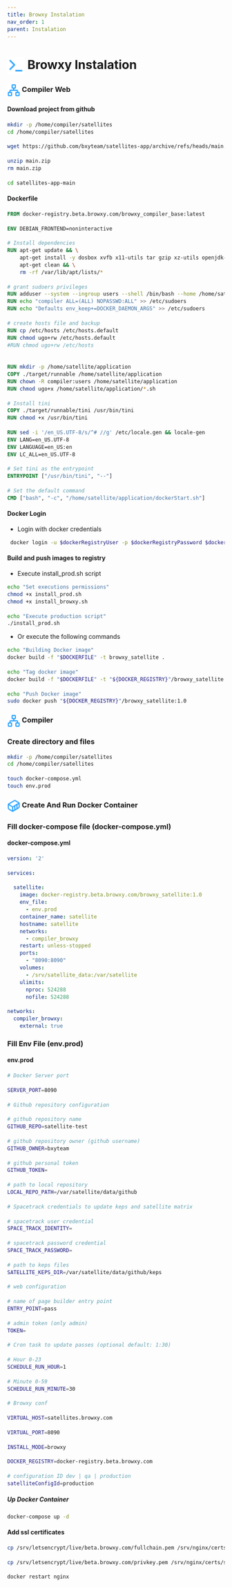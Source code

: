```yaml
---
title: Browxy Instalation
nav_order: 1
parent: Instalation
---
```

# <img style="vertical-align:middle; width: 40px; height:40px;" src="https://raw.githubusercontent.com/bxyteam/satellite-test/refs/heads/main/docs/images/terminal.png"> Browxy Instalation

### <img style="vertical-align:middle; width:30px; height:30px;" src="https://raw.githubusercontent.com/bxyteam/satellite-test/refs/heads/main/docs/images/network.png"> Compiler Web

#### Download project from github

```bash 
mkdir -p /home/compiler/satellites
cd /home/compiler/satellites

wget https://github.com/bxyteam/satellites-app/archive/refs/heads/main.zip

unzip main.zip
rm main.zip

cd satellites-app-main
```

#### Dockerfile

```Dockerfile
FROM docker-registry.beta.browxy.com/browxy_compiler_base:latest

ENV DEBIAN_FRONTEND=noninteractive

# Install dependencies
RUN apt-get update && \
    apt-get install -y dosbox xvfb x11-utils tar gzip xz-utils openjdk-8-jdk locales cron git unzip && \
    apt-get clean && \
    rm -rf /var/lib/apt/lists/*

# grant sudoers privileges
RUN adduser --system --ingroup users --shell /bin/bash --home /home/satellite compiler
RUN echo "compiler ALL=(ALL) NOPASSWD:ALL" >> /etc/sudoers
RUN echo "Defaults env_keep+=DOCKER_DAEMON_ARGS" >> /etc/sudoers

# create hosts file and backup
RUN cp /etc/hosts /etc/hosts.default
RUN chmod ugo+rw /etc/hosts.default
#RUN chmod ugo+rw /etc/hosts


RUN mkdir -p /home/satellite/application
COPY ./target/runnable /home/satellite/application
RUN chown -R compiler:users /home/satellite/application
RUN chmod ugo+x /home/satellite/application/*.sh

# Install tini
COPY ./target/runnable/tini /usr/bin/tini
RUN chmod +x /usr/bin/tini

RUN sed -i '/en_US.UTF-8/s/^# //g' /etc/locale.gen && locale-gen
ENV LANG=en_US.UTF-8
ENV LANGUAGE=en_US:en
ENV LC_ALL=en_US.UTF-8

# Set tini as the entrypoint
ENTRYPOINT ["/usr/bin/tini", "--"]

# Set the default command
CMD ["bash", "-c", "/home/satellite/application/dockerStart.sh"]
```
#### Docker Login
* Login with docker credentials

```bash
 docker login -u $dockerRegistryUser -p $dockerRegistryPassword $dockerRegistryUrl
```

#### Build and push images to registry
* Execute install_prod.sh script

```bash
echo "Set executions permissions"
chmod +x install_prod.sh
chmod +x install_browxy.sh

echo "Execute production script"
./install_prod.sh
```

* Or execute the following commands

```bash
echo "Building Docker image"
docker build -f "$DOCKERFILE" -t browxy_satellite .

echo "Tag docker image"
docker build -f "$DOCKERFILE" -t "${DOCKER_REGISTRY}"/browxy_satellite:1.0 .

echo "Push Docker image"
sudo docker push "${DOCKER_REGISTRY}"/browxy_satellite:1.0
```

### <img style="vertical-align:middle; width:30px; height:30px;" src="https://raw.githubusercontent.com/bxyteam/satellite-test/refs/heads/main/docs/images/network.png"> Compiler

### Create directory and files 

```bash
mkdir -p /home/compiler/satellites
cd /home/compiler/satellites

touch docker-compose.yml
touch env.prod
```

### <img style="vertical-align:middle; width:30px; height:30px;" src="https://raw.githubusercontent.com/bxyteam/satellite-test/refs/heads/main/docs/images/container.png"> Create And Run Docker Container

### Fill docker-compose file (docker-compose.yml)
#### docker-compose.yml

```yaml
version: '2'

services:

  satellite:
    image: docker-registry.beta.browxy.com/browxy_satellite:1.0
    env_file:
      - env.prod
    container_name: satellite
    hostname: satellite
    networks:
      - compiler_browxy
    restart: unless-stopped
    ports:
      - "8090:8090"
    volumes:
      - /srv/satellite_data:/var/satellite
    ulimits:
      nproc: 524288
      nofile: 524288

networks:
  compiler_browxy:
    external: true
```

### Fill Env File (env.prod)

#### env.prod

```bash
# Docker Server port

SERVER_PORT=8090

# Github repository configuration

# github repository name
GITHUB_REPO=satellite-test

# github repository owner (github username)
GITHUB_OWNER=bxyteam

# github personal token
GITHUB_TOKEN=

# path to local repository
LOCAL_REPO_PATH=/var/satellite/data/github

# Spacetrack credentials to update keps and satellite matrix

# spacetrack user credential
SPACE_TRACK_IDENTITY=

# spacetrack password credential
SPACE_TRACK_PASSWORD=

# path to keps files
SATELLITE_KEPS_DIR=/var/satellite/data/github/keps

# web configuration

# name of page builder entry point
ENTRY_POINT=pass

# admin token (only admin)
TOKEN=

# Cron task to update passes (optional default: 1:30)

# Hour 0-23
SCHEDULE_RUN_HOUR=1

# Minute 0-59
SCHEDULE_RUN_MINUTE=30

# Browxy conf

VIRTUAL_HOST=satellites.browxy.com

VIRTUAL_PORT=8090

INSTALL_MODE=browxy

DOCKER_REGISTRY=docker-registry.beta.browxy.com

# configuration ID dev | qa | production
satelliteConfigId=production
```

##### Up Docker Container

```bash
docker-compose up -d
```
#### Add ssl certificates

```bash
cp /srv/letsencrypt/live/beta.browxy.com/fullchain.pem /srv/nginx/certs/satellites.browxy.com.crt

cp /srv/letsencrypt/live/beta.browxy.com/privkey.pem /srv/nginx/certs/satellites.browxy.com.key

docker restart nginx
```
